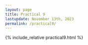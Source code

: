 ```yaml
---
layout: page
title: Practical 9
lastupdate: November 13th, 2023
permalink: /practical9/
---
```


{% include_relative practical9.html %}
